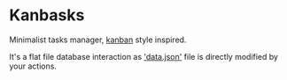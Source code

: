 # Kanbasks

Minimalist tasks manager, [kanban](https://en.wikipedia.org/wiki/Kanban) style inspired.

It's a flat file database interaction as ['data.json'](https://github.com/dvdn/kanbasks/blob/master/data.json) file is directly modified by your actions.
